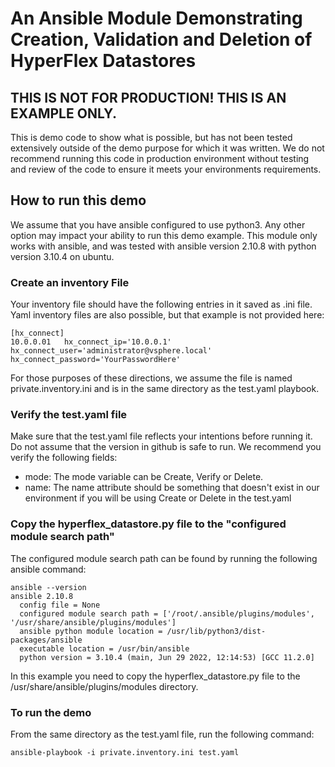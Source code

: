 # An Ansible Module Demonstrating Creation, Validation and Deletion of HyperFlex Datastores
## THIS IS NOT FOR PRODUCTION! THIS IS AN EXAMPLE ONLY. 

This is demo code to show what is possible, but has not been tested extensively outside of the demo purpose for which it was written. We do not recommend running this code in production environment without testing and review of the code to ensure it meets your environments requirements. 

## How to run this demo
We assume that you have ansible configured to use python3. Any other option may impact your ability to run this demo example. This module only works with ansible, and was tested with ansible version 2.10.8 with python version 3.10.4 on ubuntu.

### Create an inventory File

Your inventory file should have the following entries in it saved as .ini file. Yaml inventory files are also possible, but that example is not provided here:

```
[hx_connect]
10.0.0.01	hx_connect_ip='10.0.0.1' hx_connect_user='administrator@vsphere.local' hx_connect_password='YourPasswordHere'
```

For those purposes of these directions, we assume the file is named private.inventory.ini and is in the same directory as the test.yaml playbook.

### Verify the test.yaml file
Make sure that the test.yaml file reflects your intentions before running it. Do not assume that the version in github is safe to run. We recommend you verify the following fields:

- mode: The mode variable can be Create, Verify or Delete.
- name: The name attribute should be something that doesn't exist in our environment if you will be using Create or Delete in the test.yaml

### Copy the hyperflex_datastore.py file to the "configured module search path"
The configured module search path can be found by running the following ansible command:

```
ansible --version
ansible 2.10.8
  config file = None
  configured module search path = ['/root/.ansible/plugins/modules', '/usr/share/ansible/plugins/modules']
  ansible python module location = /usr/lib/python3/dist-packages/ansible
  executable location = /usr/bin/ansible
  python version = 3.10.4 (main, Jun 29 2022, 12:14:53) [GCC 11.2.0]
```

In this example you need to copy the hyperflex_datastore.py file to the /usr/share/ansible/plugins/modules directory.

### To run the demo
From the same directory as the test.yaml file, run the following command:
```
ansible-playbook -i private.inventory.ini test.yaml
```


